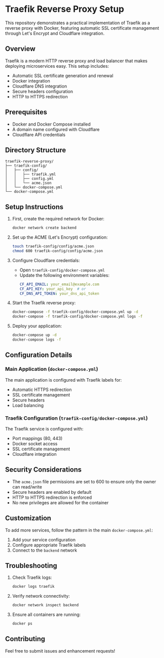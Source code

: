 # Traefik Reverse Proxy Setup

This repository demonstrates a practical implementation of Traefik as a reverse proxy with Docker, featuring automatic SSL certificate management through Let's Encrypt and Cloudflare integration.

## Overview

Traefik is a modern HTTP reverse proxy and load balancer that makes deploying microservices easy. This setup includes:
- Automatic SSL certificate generation and renewal
- Docker integration
- Cloudflare DNS integration
- Secure headers configuration
- HTTP to HTTPS redirection

## Prerequisites

- Docker and Docker Compose installed
- A domain name configured with Cloudflare
- Cloudflare API credentials

## Directory Structure

```
traefik-reverse-proxy/
├── traefik-config/
│   ├── config/
│   │   ├── traefik.yml
│   │   ├── config.yml
│   │   └── acme.json
│   └── docker-compose.yml
└── docker-compose.yml
```

## Setup Instructions

1. First, create the required network for Docker:
   ```bash
   docker network create backend
   ```

2. Set up the ACME (Let's Encrypt) configuration:
   ```bash
   touch traefik-config/config/acme.json
   chmod 600 traefik-config/config/acme.json
   ```

3. Configure Cloudflare credentials:
   - Open `traefik-config/docker-compose.yml`
   - Update the following environment variables:
     ```yaml
     CF_API_EMAIL: your_email@example.com
     CF_API_KEY: your_api_key  # or
     CF_DNS_API_TOKEN: your_dns_api_token
     ```

4. Start the Traefik reverse proxy:
   ```bash
   docker-compose -f traefik-config/docker-compose.yml up -d
   docker-compose -f traefik-config/docker-compose.yml logs -f
   ```


5. Deploy your application:
   ```bash
   docker-compose up -d
   docker-compose logs -f
   ```

## Configuration Details

### Main Application (`docker-compose.yml`)
The main application is configured with Traefik labels for:
- Automatic HTTPS redirection
- SSL certificate management
- Secure headers
- Load balancing

### Traefik Configuration (`traefik-config/docker-compose.yml`)
The Traefik service is configured with:
- Port mappings (80, 443)
- Docker socket access
- SSL certificate management
- Cloudflare integration

## Security Considerations

- The `acme.json` file permissions are set to 600 to ensure only the owner can read/write
- Secure headers are enabled by default
- HTTP to HTTPS redirection is enforced
- No new privileges are allowed for the container

## Customization

To add more services, follow the pattern in the main `docker-compose.yml`:
1. Add your service configuration
2. Configure appropriate Traefik labels
3. Connect to the `backend` network

## Troubleshooting

1. Check Traefik logs:
   ```bash
   docker logs traefik
   ```

2. Verify network connectivity:
   ```bash
   docker network inspect backend
   ```

3. Ensure all containers are running:
   ```bash
   docker ps
   ```

## Contributing

Feel free to submit issues and enhancement requests!